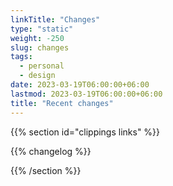 ```yaml
---
linkTitle: "Changes"
type: "static"
weight: -250
slug: changes
tags:
  - personal
  - design
date: 2023-03-19T06:00:00+06:00
lastmod: 2023-03-19T06:00:00+06:00
title: "Recent changes"
---
```


{{% section id="clippings links" %}}

{{% changelog %}}

{{% /section %}}
